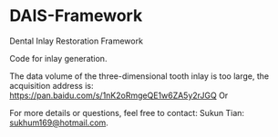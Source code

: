 # DAIS-Framework
Dental Inlay Restoration Framework

Code for inlay generation.

The data volume of the three-dimensional tooth inlay is too large, the acquisition address is: https://pan.baidu.com/s/1nK2oRmgeQE1w6ZA5y2rJGQ Or 

For more details or questions, feel free to contact:
Sukun Tian: sukhum169@hotmail.com.
